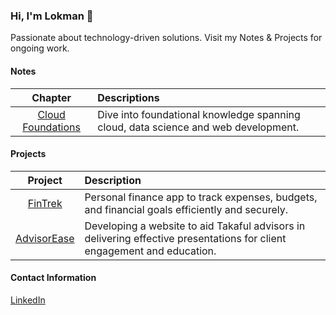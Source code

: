 ### Hi, I'm Lokman 👋
Passionate about technology-driven solutions. Visit my Notes & Projects for ongoing work.
 
#### Notes
| **Chapter** | **Descriptions** |
|:-----------:|:-----------------|
|[Cloud Foundations](https://github.com/lokmanTech/cloud_foundations)|Dive into foundational knowledge spanning cloud, data science and web development.|

#### Projects
| **Project** | **Description** |
|:-----------:|:----------------|
| [FinTrek](https://github.com/lokmanTech/FinTrek)| Personal finance app to track expenses, budgets, and financial goals efficiently and securely.|
| [AdvisorEase](https://github.com/lokmanTech/AdvisorEase)| Developing a website to aid Takaful advisors in delivering effective presentations for client engagement and education.|

#### Contact Information
[LinkedIn](https://www.linkedin.com/in/lhakimnazri)
